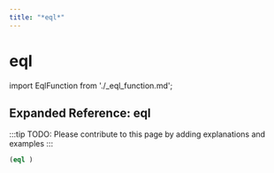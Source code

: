 ```yaml
---
title: "*eql*"
---
```


# eql

import EqlFunction from './_eql_function.md';

<EqlFunction />

## Expanded Reference: eql

:::tip
TODO: Please contribute to this page by adding explanations and examples
:::

```lisp
(eql )
```
